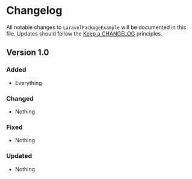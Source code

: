 # Changelog

All notable changes to `LaravelPackageExample` will be documented in this file.
Updates should follow the [Keep a CHANGELOG](http://keepachangelog.com/) principles.

## Version 1.0

### Added
- Everything

### Changed
- Nothing

### Fixed
- Nothing

### Updated
- Nothing
